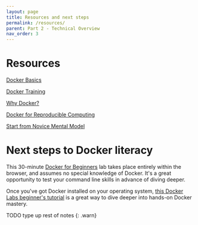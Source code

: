 ```yaml
---
layout: page
title: Resources and next steps
permalink: /resources/
parent: Part 2 - Technical Overview
nav_order: 3
---
```


# Resources 

[Docker Basics](https://countable-ops-manual.readthedocs.io/devops/DEVOPS.html#docker-basics)

[Docker Training](https://countable-ops-manual.readthedocs.io/devops/DOCKER.html)

[Why Docker?](https://countable-ops-manual.readthedocs.io/devops/WHY_DOCKER.html)

[Docker for Reproducible Computing](https://reproducible-analysis-workshop.readthedocs.io/en/latest/8.Intro-Docker.html)

[Start from Novice Mental Model](https://carpentries.github.io/instructor-training/02-practice-learning/index.html)


# Next steps to Docker literacy

This 30-minute [Docker for Beginners](https://training.play-with-docker.com/beginner-linux/) lab takes place entirely within the browser, and assumes no special knowledge of Docker. It's a great opportunity to test your command line skills in advance of diving deeper.

Once you've got Docker installed on your operating system, [this Docker Labs beginner's tutorial](https://github.com/docker/labs/blob/master/beginner/readme.md) is a great way to dive deeper into hands-on Docker mastery.

TODO type up rest of notes
{: .warn}
